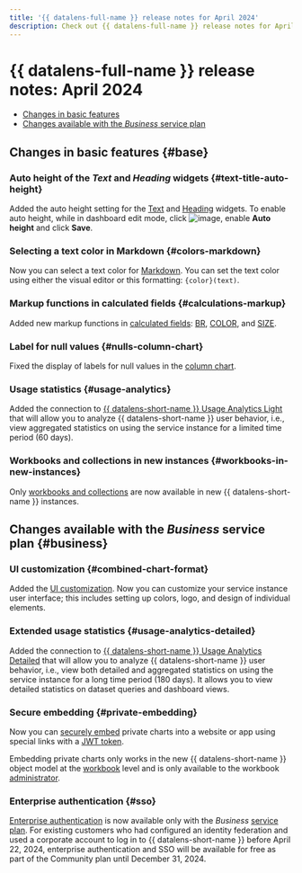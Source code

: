 ```yaml
---
title: '{{ datalens-full-name }} release notes for April 2024'
description: Check out {{ datalens-full-name }} release notes for April 2024.
---
```


# {{ datalens-full-name }} release notes: April 2024


* [Changes in basic features](#base)
* [Changes available with the _Business_ service plan](#business)

## Changes in basic features {#base}


### Auto height of the _Text_ and _Heading_ widgets {#text-title-auto-height}

Added the auto height setting for the [Text](../dashboard/widget.md#text) and [Heading](../dashboard/widget.md#title) widgets. To enable auto height, while in dashboard edit mode, click ![image](../../_assets/console-icons/gear.svg), enable **Auto height** and click **Save**.

### Selecting a text color in Markdown {#colors-markdown}

Now you can select a text color for [Markdown](../dashboard/markdown.md#text-color). You can set the text color using either the visual editor or this formatting: `{color}(text)`.

### Markup functions in calculated fields {#calculations-markup}

Added new markup functions in [calculated fields](../concepts/calculations/index.md): [BR](../function-ref/BR.md), [COLOR](../function-ref/COLOR.md), and [SIZE](../function-ref/SIZE.md).


### Label for null values {#nulls-column-chart}

Fixed the display of labels for null values in the [column chart](../visualization-ref/column-chart.md).


### Usage statistics {#usage-analytics}

Added the connection to [{{ datalens-short-name }} Usage Analytics Light](../operations/connection/create-usage-tracking.md) that will allow you to analyze {{ datalens-short-name }} user behavior, i.e., view aggregated statistics on using the service instance for a limited time period (60 days).

### Workbooks and collections in new instances {#workbooks-in-new-instances}

Only [workbooks and collections](../workbooks-collections/index.md#enable-workbooks) are now available in new {{ datalens-short-name }} instances.

## Changes available with the _Business_ service plan {#business}

### UI customization {#combined-chart-format}

Added the [UI customization](../settings/ui-customization.md). Now you can customize your service instance user interface; this includes setting up colors, logo, and design of individual elements.

### Extended usage statistics {#usage-analytics-detailed}

Added the connection to [{{ datalens-short-name }} Usage Analytics Detailed](../operations/connection/create-usage-tracking.md) that will allow you to analyze {{ datalens-short-name }} user behavior, i.e., view both detailed and aggregated statistics on using the service instance for a long time period (180 days). It allows you to view detailed statistics on dataset queries and dashboard views.

### Secure embedding {#private-embedding}

Now you can [securely embed](../security/private-embedded-objects.md) private charts into a website or app using special links with a [JWT token](https://en.wikipedia.org/wiki/JSON_Web_Token).

Embedding private charts only works in the new {{ datalens-short-name }} object model at the [workbook](../workbooks-collections/index.md) level and is only available to the workbook [administrator](../security/roles.md#workbooks-admin).

### Enterprise authentication {#sso}

[Enterprise authentication](../security/add-new-user.md#federated-user) is now available only with the _Business_ [service plan](../pricing.md#service-plans). For existing customers who had configured an identity federation and used a corporate account to log in to {{ datalens-short-name }} before April 22, 2024, enterprise authentication and SSO will be available for free as part of the Community plan until December 31, 2024.

